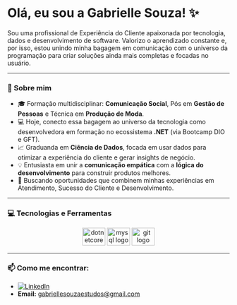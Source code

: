 # Olá, eu sou a Gabrielle Souza! ✨

Sou uma profissional de Experiência do Cliente apaixonada por tecnologia, dados e desenvolvimento de software. Valorizo o aprendizado constante e, por isso, estou unindo minha bagagem em comunicação com o universo da programação para criar soluções ainda mais completas e focadas no usuário.

---

### 💬 Sobre mim


* 🎓 Formação multidisciplinar: **Comunicação Social**, Pós em **Gestão de Pessoas** e Técnica em **Produção de Moda**.
* 💻 Hoje, conecto essa bagagem ao universo da tecnologia como desenvolvedora em formação no ecossistema **.NET** (via Bootcamp DIO e GFT).
* 📈 Graduanda em **Ciência de Dados**, focada em usar dados para otimizar a experiência do cliente e gerar insights de negócio.
* 💡 Entusiasta em unir a **comunicação empática** com a **lógica do desenvolvimento** para construir produtos melhores.
* 🚀 Buscando oportunidades que combinem minhas experiências em Atendimento, Sucesso do Cliente e Desenvolvimento.

---

### 💻 Tecnologias e Ferramentas

<div align="center">
  <a href="https://dotnet.microsoft.com/" target="_blank"><img src="https://cdn.jsdelivr.net/gh/devicons/devicon/icons/dotnetcore/dotnetcore-original.svg" height="40" width="52" alt="dotnetcore logo"  /></a>
  <a href="https://www.mysql.com/" target="_blank"><img src="https://cdn.jsdelivr.net/gh/devicons/devicon/icons/mysql/mysql-original.svg" height="40" width="52" alt="mysql logo"  /></a>
  <a href="https://git-scm.com/" target="_blank"><img src="https://cdn.jsdelivr.net/gh/devicons/devicon/icons/git/git-original.svg" height="40" width="52" alt="git logo"  /></a>
</div>


---

### 📫 Como me encontrar:

* [![LinkedIn](https://img.shields.io/badge/LinkedIn-0077B5?style=for-the-badge&logo=linkedin&logoColor=white)](https://www.linkedin.com/in/gabrielle-souza98/)
* **Email:** gabriellesouzaestudos@gmail.com
